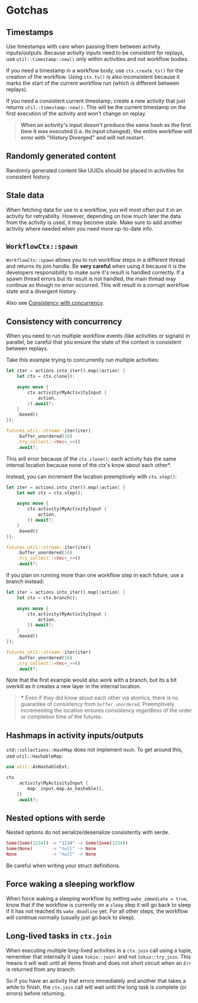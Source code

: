 # Gotchas

## Timestamps

Use timestamps with care when passing them between activity inputs/outputs. Because activity inputs need to be
consistent for replays, use `util::timestamp::now()` only within activities and not workflow bodies.

If you need a timestamp in a workflow body, use `ctx.create_ts()` for the creation of the workflow. Using
`ctx.ts()` is also inconsistent because it marks the start of the current workflow run (which is different
between replays).

If you need a consistent current timestamp, create a new activity that just returns `util::timestamp::now()`.
This will be the current timestamp on the first execution of the activity and won't change on replay.

> **When an activity's input doesn't produce the same hash as the first time it was executed (i.e. its input
> changed), the entire workflow will error with "History Diverged" and will not restart.**

## Randomly generated content

Randomly generated content like UUIDs should be placed in activities for consistent history.

## Stale data

When fetching data for use in a workflow, you will most often put it in an activity for retryability. However,
depending on how much later the data from the activity is used, it may become stale. Make sure to add another
activity where needed when you need more up-to-date info.

## `WorkflowCtx::spawn`

`WorkflowCtx::spawn` allows you to run workflow steps in a different thread and returns its join handle. Be
**very careful** when using it because it is the developers responsibility to make sure it's result is handled
correctly. If a spawn thread errors but its result is not handled, the main thread may continue as though no
error occurred. This will result in a corrupt workflow state and a divergent history.

Also see [Consistency with concurrency](#consistency-with-concurrency).

## Consistency with concurrency

When you need to run multiple workflow events (like activities or signals) in parallel, be careful that you
ensure the state of the context is consistent between replays.

Take this example trying to concurrently run multiple activities:

```rust
let iter = actions.into_iter().map(|action| {
	let ctx = ctx.clone();

	async move {
		ctx.activity(MyActivityInput {
			action,
		}).await?;
	}
	.boxed()
});

futures_util::stream::iter(iter)
	.buffer_unordered(16)
	.try_collect::<Vec<_>>()
	.await?;
```

This will error because of the `ctx.clone()`; each activity has the same internal location because none of the
ctx's know about each other\*.

Instead, you can increment the location preemptively with `ctx.step()`:

```rust
let iter = actions.into_iter().map(|action| {
	let mut ctx = ctx.step();

	async move {
		ctx.activity(MyActivityInput {
			action,
		}).await?;
	}
	.boxed()
});

futures_util::stream::iter(iter)
	.buffer_unordered(16)
	.try_collect::<Vec<_>>()
	.await?;
```

If you plan on running more than one workflow step in each future, use a branch instead:

```rust
let iter = actions.into_iter().map(|action| {
	let ctx = ctx.branch();

	async move {
		ctx.activity(MyActivityInput {
			action,
		}).await?;
	}
	.boxed()
});

futures_util::stream::iter(iter)
	.buffer_unordered(16)
	.try_collect::<Vec<_>>()
	.await?;
```

Note that the first example would also work with a branch, but its a bit overkill as it creates a new layer in
the internal location.

> **\*** Even if they did know about each other via atomics, there is no guarantee of consistency from
> `buffer_unordered`. Preemptively incrementing the location ensures consistency regardless of the order or
> completion time of the futures.

## Hashmaps in activity inputs/outputs

`std::collections::HashMap` does not implement `Hash`. To get around this, use `util::HashableMap`:

```rust
use util::AsHashableExt;

ctx
	.activity(MyActivityInput {
		map: input.map.as_hashable(),
	})
	.await?;
```

## Nested options with serde

Nested options do not serialize/deserialize consistently with serde.

```rust
Some(Some(1234)) -> "1234" -> Some(Some(1234))
Some(None)		 -> "null" -> None
None			 -> "null" -> None
```

Be careful when writing your struct definitions.

## Force waking a sleeping workflow

When force waking a sleeping workflow by setting `wake_immediate = true`, know that if the workflow is
currently on a `sleep` step it will go back to sleep if it has not reached its `wake_deadline` yet. For all
other steps, the workflow will continue normally (usually just go back to sleep).

## Long-lived tasks in `ctx.join`

When executing multiple long-lived activities in a `ctx.join` call using a tuple, remember that internally it
uses `tokio::join!` and not `tokio::try_join`. This means it will wait until all items finish and does not
short circuit when an `Err` is returned from any branch.

So if you have an activity that errors immediately and another that takes a while to finish, the `ctx.join`
call will wait until the long task is complete (or errors) before returning.

